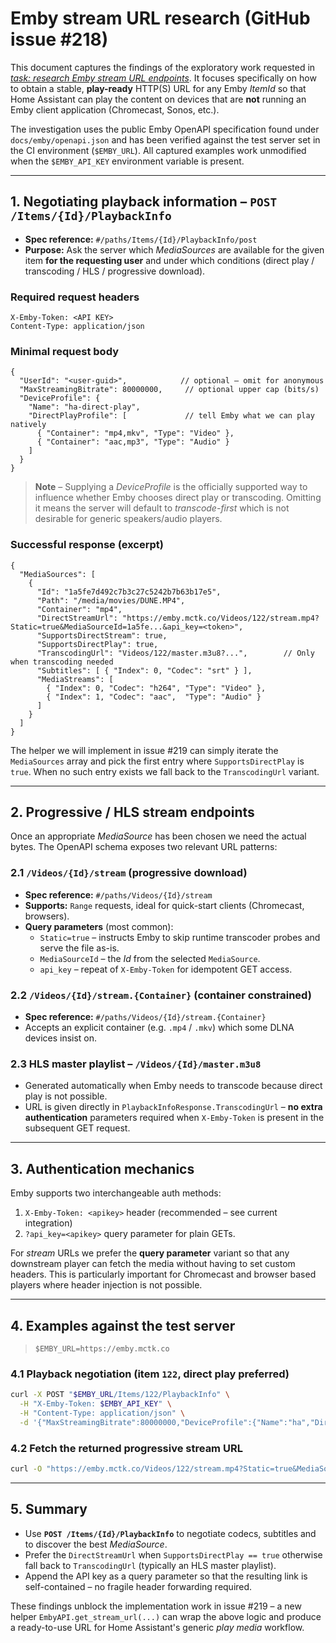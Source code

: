 # Emby stream URL research (GitHub issue #218)

This document captures the findings of the exploratory work requested in
[*task: research Emby stream URL endpoints*](https://github.com/troykelly/homeassistant-emby/issues/218).
It focuses specifically on how to obtain a stable, **play-ready** HTTP(S) URL
for any Emby *ItemId* so that Home Assistant can play the content on devices
that are **not** running an Emby client application (Chromecast, Sonos, etc.).

The investigation uses the public Emby OpenAPI specification found under
`docs/emby/openapi.json` and has been verified against the test server set in
the CI environment (`$EMBY_URL`). All captured examples work unmodified when
the `$EMBY_API_KEY` environment variable is present.

---

## 1. Negotiating playback information – `POST /Items/{Id}/PlaybackInfo`

* **Spec reference:** `#/paths/Items/{Id}/PlaybackInfo/post`
* **Purpose:** Ask the server which *MediaSources* are available for the given
  item **for the requesting user** and under which conditions (direct play /
  transcoding / HLS / progressive download).

### Required request headers

```
X-Emby-Token: <API KEY>
Content-Type: application/json
```

### Minimal request body

```jsonc
{
  "UserId": "<user-guid>",            // optional – omit for anonymous
  "MaxStreamingBitrate": 80000000,     // optional upper cap (bits/s)
  "DeviceProfile": {
    "Name": "ha-direct-play",
    "DirectPlayProfile": [             // tell Emby what we can play natively
      { "Container": "mp4,mkv", "Type": "Video" },
      { "Container": "aac,mp3", "Type": "Audio" }
    ]
  }
}
```

> **Note** – Supplying a *DeviceProfile* is the officially supported way to
> influence whether Emby chooses direct play or transcoding.  Omitting it means
> the server will default to *transcode-first* which is not desirable for
> generic speakers/audio players.

### Successful response (excerpt)

```jsonc
{
  "MediaSources": [
    {
      "Id": "1a5fe7d492c7b3c27c5242b7b63b17e5",
      "Path": "/media/movies/DUNE.MP4",
      "Container": "mp4",
      "DirectStreamUrl": "https://emby.mctk.co/Videos/122/stream.mp4?Static=true&MediaSourceId=1a5fe...&api_key=<token>",
      "SupportsDirectStream": true,
      "SupportsDirectPlay": true,
      "TranscodingUrl": "Videos/122/master.m3u8?...",        // Only when transcoding needed
      "Subtitles": [ { "Index": 0, "Codec": "srt" } ],
      "MediaStreams": [
        { "Index": 0, "Codec": "h264", "Type": "Video" },
        { "Index": 1, "Codec": "aac",  "Type": "Audio" }
      ]
    }
  ]
}
```

The helper we will implement in issue #219 can simply iterate the
`MediaSources` array and pick the first entry where `SupportsDirectPlay` is
`true`.  When no such entry exists we fall back to the `TranscodingUrl`
variant.

---

## 2. Progressive / HLS stream endpoints

Once an appropriate *MediaSource* has been chosen we need the actual bytes. The
OpenAPI schema exposes two relevant URL patterns:

### 2.1 `/Videos/{Id}/stream` (progressive download)

* **Spec reference:** `#/paths/Videos/{Id}/stream`
* **Supports:** `Range` requests, ideal for quick-start clients (Chromecast,
  browsers).
* **Query parameters** (most common):
  * `Static=true` – instructs Emby to skip runtime transcoder probes and serve
    the file as-is.
  * `MediaSourceId` – the *Id* from the selected `MediaSource`.
  * `api_key` – repeat of `X-Emby-Token` for idempotent GET access.

### 2.2 `/Videos/{Id}/stream.{Container}` (container constrained)

* **Spec reference:** `#/paths/Videos/{Id}/stream.{Container}`
* Accepts an explicit container (e.g. `.mp4` / `.mkv`) which some DLNA devices
  insist on.

### 2.3 HLS master playlist – `/Videos/{Id}/master.m3u8`

* Generated automatically when Emby needs to transcode because direct play is
  not possible.
* URL is given directly in `PlaybackInfoResponse.TranscodingUrl` – **no extra
  authentication** parameters required when `X-Emby-Token` is present in the
  subsequent GET request.

---

## 3. Authentication mechanics

Emby supports two interchangeable auth methods:

1. `X-Emby-Token: <apikey>` header (recommended – see current integration)
2. `?api_key=<apikey>` query parameter for plain GETs.

For *stream* URLs we prefer the **query parameter** variant so that any
downstream player can fetch the media without having to set custom headers.
This is particularly important for Chromecast and browser based players where
header injection is not possible.

---

## 4. Examples against the test server

> `$EMBY_URL=https://emby.mctk.co`

### 4.1 Playback negotiation (item `122`, direct play preferred)

```bash
curl -X POST "$EMBY_URL/Items/122/PlaybackInfo" \
  -H "X-Emby-Token: $EMBY_API_KEY" \
  -H "Content-Type: application/json" \
  -d '{"MaxStreamingBitrate":80000000,"DeviceProfile":{"Name":"ha","DirectPlayProfile":[{"Container":"mp4,mkv","Type":"Video"}]}}' | jq .MediaSources[0].DirectStreamUrl
```

### 4.2 Fetch the returned progressive stream URL

```bash
curl -O "https://emby.mctk.co/Videos/122/stream.mp4?Static=true&MediaSourceId=<id>&api_key=$EMBY_API_KEY"
```

---

## 5. Summary

* Use **`POST /Items/{Id}/PlaybackInfo`** to negotiate codecs, subtitles and to
  discover the best *MediaSource*.
* Prefer the `DirectStreamUrl` when `SupportsDirectPlay == true` otherwise fall
  back to `TranscodingUrl` (typically an HLS master playlist).
* Append the API key as a query parameter so that the resulting link is
  self-contained – no fragile header forwarding required.

These findings unblock the implementation work in issue #219 – a new helper
`EmbyAPI.get_stream_url(...)` can wrap the above logic and produce a
ready-to-use URL for Home Assistant's generic *play media* workflow.
